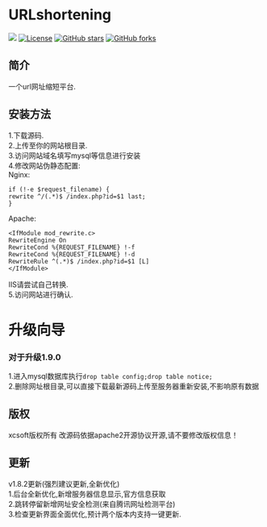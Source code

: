 # URLshortening
[![](https://data.jsdelivr.com/v1/package/gh/soxft/Urlshorting/badge)](https://www.jsdelivr.com/package/gh/soxft/Urlshorting)
<a href="http://www.apache.org/licenses/LICENSE-2.0.html"> 
<img src="https://img.shields.io/github/license/soxft/URLshorting.svg" alt="License"></a>
<a href="https://github.com/soxft/URLshorting/stargazers"> 
<img src="https://img.shields.io/github/stars/soxft/URLshorting.svg" alt="GitHub stars"></a>
<a href="https://github.com/soxft/URLshorting/network/members"> 
<img src="https://img.shields.io/github/forks/soxft/URLshorting.svg" alt="GitHub forks"></a> 
## 简介
一个url网址缩短平台.
## 安装方法
1.下载源码.<br/>
2.上传至你的网站根目录.<br/>
3.访问网站域名填写mysql等信息进行安装<br/>
4.修改网站伪静态配置:<br/>
Nginx:  
```
if (!-e $request_filename) {
rewrite ^/(.*)$ /index.php?id=$1 last;
}
```
Apache:
```
<IfModule mod_rewrite.c>
RewriteEngine On
RewriteCond %{REQUEST_FILENAME} !-f
RewriteCond %{REQUEST_FILENAME} !-d
RewriteRule ^(.*)$ /index.php?id=$1 [L]
</IfModule>
```

IIS请尝试自己转换.
<br/>5.访问网站进行确认.
# 升级向导
### 对于升级1.9.0
1.进入mysql数据库执行`drop table config;drop table notice;`<br />
2.删除网址根目录,可以直接下载最新源码上传至服务器重新安装,不影响原有数据

## 版权
xcsoft版权所有 改源码依据apache2开源协议开源,请不要修改版权信息！
## 更新
v1.8.2更新(强烈建议更新,全新优化)<br/>
1.后台全新优化,新增服务器信息显示,官方信息获取<br/>
2.跳转停留新增网址安全检测(来自腾讯网址检测平台)<br/>
3.检查更新界面全面优化,预计两个版本内支持一键更新.

